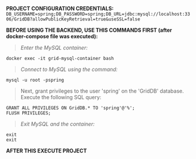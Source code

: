 **PROJECT CONFIGURATION CREDENTIALS:**  
`DB_USERNAME=spring;DB_PASSWORD=spring;DB_URL=jdbc:mysql://localhost:3306/GridDB?allowPublicKeyRetrieval=true&useSSL=false`

**BEFORE USING THE BACKEND, USE THIS COMMANDS FIRST (after docker-compose file was executed):**

>  *Enter the MySQL container:*

    docker exec -it grid-mysql-container bash

> *Connect to MySQL using the command:*

    mysql -u root -pspring

  

> Next, grant privileges to the user 'spring' on the 'GridDB' database.
> Execute the following SQL query:

    GRANT ALL PRIVILEGES ON GridDB.* TO 'spring'@'%';
	FLUSH PRIVILEGES;


> *Exit MySQL and the container:*

    exit
    exit

  

**AFTER THIS EXECUTE PROJECT**

